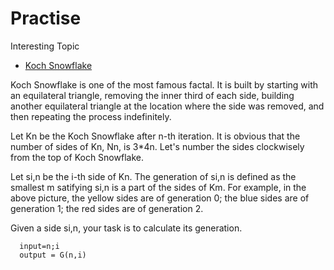 # Practise
Interesting Topic

* [Koch Snowflake](https://hihocoder.com/problemset/problem/1106)  

Koch Snowflake is one of the most famous factal. It is built by starting with an equilateral triangle, removing the inner third of each side, building another equilateral triangle at the location where the side was removed, and then repeating the process indefinitely.

Let Kn be the Koch Snowflake after n-th iteration. It is obvious that the number of sides of Kn, Nn, is 3*4n. Let's number the sides clockwisely from the top of Koch Snowflake.

Let si,n be the i-th side of Kn. The generation of si,n is defined as the smallest m satifying si,n is a part of the sides of Km. For example, in the above picture, the yellow sides are of generation 0; the blue sides are of generation 1; the red sides are of generation 2.

Given a side si,n, your task is to calculate its generation.

```  
  input=n;i  
  output = G(n,i)
```
